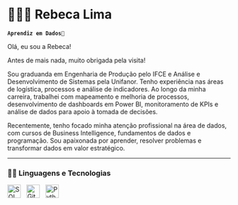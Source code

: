 # 👩🏻‍💻 Rebeca Lima

**`Aprendiz em Dados🎲`**

Olá, eu sou a Rebeca!

Antes de mais nada, muito obrigada pela visita!

Sou graduanda em Engenharia de Produção pelo IFCE e Análise e Desenvolvimento de Sistemas pela Unifanor. Tenho experiência nas áreas de logística, processos e análise de indicadores. Ao longo da minha carreira, trabalhei com mapeamento e melhoria de processos, desenvolvimento de dashboards em Power BI, monitoramento de KPIs e análise de dados para apoio à tomada de decisões.

Recentemente, tenho focado minha atenção profissional na área de dados, com cursos de Business Intelligence, fundamentos de dados e programação. Sou apaixonada por aprender, resolver problemas e transformar dados em valor estratégico.


---

### 👩‍💻 Linguagens e Tecnologias

<img 
    align="left" 
    alt="SQL"
    title="SQL" 
    width="30px" 
    style="padding-right: 10px;" 
    src="https://cdn.jsdelivr.net/gh/devicons/devicon@latest/icons/azuresqldatabase/azuresqldatabase-original.svg" 
/>

<img 
    align="left" 
    alt="Git" 
    title="Git"
    width="30px" 
    style="padding-right: 10px;" 
    src="https://cdn.jsdelivr.net/gh/devicons/devicon@latest/icons/git/git-original.svg" 
/>
<img 
    align="left" 
    alt="Python" 
    title="Python"
    width="30px" 
    style="padding-right: 10px;" 
    src="https://cdn.jsdelivr.net/gh/devicons/devicon@latest/icons/python/python-original.svg" 
/>

<br/>
<br/>
